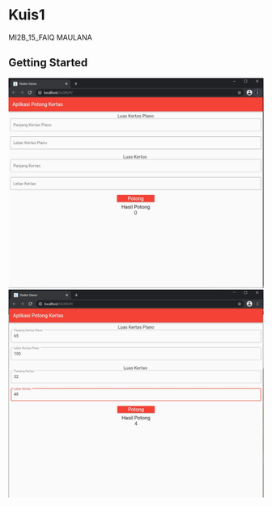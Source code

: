 # Kuis1
MI2B_15_FAIQ MAULANA
## Getting Started
![Gambar 1](gambar/gambar1.JPG)
![Gambar 2](gambar/gambar2.JPG)